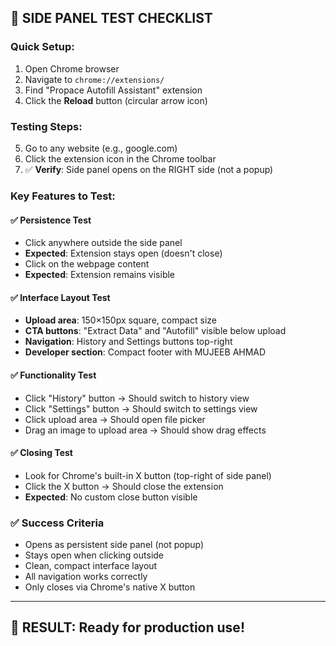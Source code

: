 ## 🔧 SIDE PANEL TEST CHECKLIST

### Quick Setup:
1. Open Chrome browser
2. Navigate to `chrome://extensions/`
3. Find "Propace Autofill Assistant" extension
4. Click the **Reload** button (circular arrow icon)

### Testing Steps:
5. Go to any website (e.g., google.com)
6. Click the extension icon in the Chrome toolbar
7. ✅ **Verify**: Side panel opens on the RIGHT side (not a popup)

### Key Features to Test:

#### ✅ **Persistence Test**
- Click anywhere outside the side panel
- **Expected**: Extension stays open (doesn't close)
- Click on the webpage content
- **Expected**: Extension remains visible

#### ✅ **Interface Layout Test**
- **Upload area**: 150×150px square, compact size
- **CTA buttons**: "Extract Data" and "Autofill" visible below upload
- **Navigation**: History and Settings buttons top-right
- **Developer section**: Compact footer with MUJEEB AHMAD

#### ✅ **Functionality Test**
- Click "History" button → Should switch to history view
- Click "Settings" button → Should switch to settings view
- Click upload area → Should open file picker
- Drag an image to upload area → Should show drag effects

#### ✅ **Closing Test**
- Look for Chrome's built-in X button (top-right of side panel)
- Click the X button → Should close the extension
- **Expected**: No custom close button visible

### ✅ **Success Criteria**
- Opens as persistent side panel (not popup)
- Stays open when clicking outside
- Clean, compact interface layout
- All navigation works correctly
- Only closes via Chrome's native X button

---
## 🎯 **RESULT**: Ready for production use!
